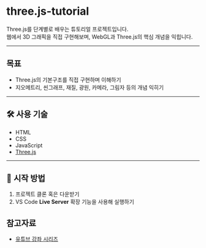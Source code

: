 # three.js-tutorial

Three.js를 단계별로 배우는 튜토리얼 프로젝트입니다.  
웹에서 3D 그래픽을 직접 구현해보며, WebGL과 Three.js의 핵심 개념을 익힙니다.

---

## 목표

- Three.js의 기본구조를 직접 구현하며 이해하기
- 지오메트리, 씬그래프, 재질, 광원, 카메라, 그림자 등의 개념 익히기

---

## 🛠️ 사용 기술

- HTML
- CSS
- JavaScript
- [Three.js](https://threejs.org/)

---

## 🚀 시작 방법

1. 프로젝트 클론 혹은 다운받기
2. VS Code **Live Server** 확장 기능을 사용해 실행하기

## 참고자료

- [유튜브 강좌 시리즈](https://www.youtube.com/watch?v=ZGACJosABBw&list=PLe6NQuuFBu7HqxY10b6gNu6iisT2-rZv-&index=1&pp=iAQB)
